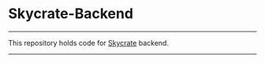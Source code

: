 # Skycrate-Backend

---

This repository holds code for [Skycrate](https://git.kska.io/notkshitij/Skycrate) backend.

---
